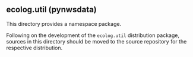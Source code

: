 ## ecolog.util (pynwsdata)

This directory provides a namespace package.

Following on the development of the `ecolog.util` distribution package,
sources in this directory should be moved to the source repository for
the respective distribution.
